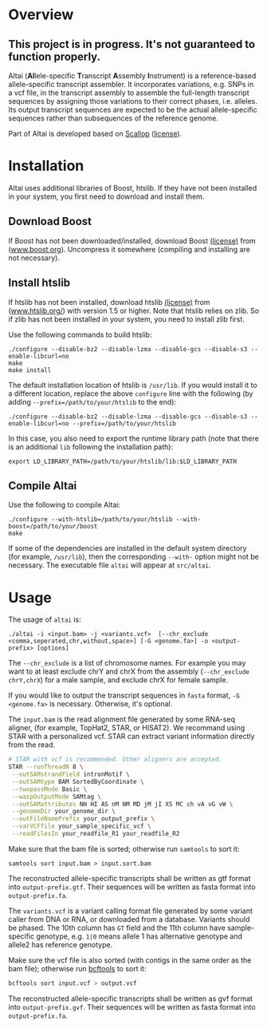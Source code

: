 # Overview

## **This project is in progress. It's not guaranteed to function properly.**

Altai (**Al**lele-specific **T**ranscript **A**ssembly **I**nstrument) is a reference-based allele-specific transcript assembler. It incorporates variations, e.g. SNPs in a vcf file, in the transcript assembly to assemble the full-length transcript sequences by assigning those variations to their correct phases, i.e. alleles. Its output transcript sequences are expected to be the actual allele-specific sequences rather than subsequences of the reference genome.

Part of Altai is developed based on [Scallop](https://github.com/Kingsford-Group/scallop) ([license](https://github.com/Kingsford-Group/scallop/blob/master/LICENSE)).

# Installation

Altai uses additional libraries of Boost, htslib. If they have not been installed in your system, you first need to download and install them.

## Download Boost

If Boost has not been downloaded/installed, download Boost [(license)](http://www.boost.org/LICENSE_1_0.txt) from (www.boost.org).
Uncompress it somewhere (compiling and installing are not necessary).

## Install htslib

If htslib has not been installed, download htslib [(license)](https://github.com/samtools/htslib/blob/develop/LICENSE) from (www.htslib.org/) with version 1.5 or higher. Note that htslib relies on zlib. So if zlib has not been installed in your system, you need to install zlib first. 

Use the following commands to build htslib:

```
./configure --disable-bz2 --disable-lzma --disable-gcs --disable-s3 --enable-libcurl=no
make
make install
```

The default installation location of htslib is `/usr/lib`. If you would install it to a different location, replace the above `configure` line with the following (by adding `--prefix=/path/to/your/htslib` to the end):

```
./configure --disable-bz2 --disable-lzma --disable-gcs --disable-s3 --enable-libcurl=no --prefix=/path/to/your/htslib
```

In this case, you also need to export the runtime library path (note that there is an additional `lib` following the installation path):

```
export LD_LIBRARY_PATH=/path/to/your/htslib/lib:$LD_LIBRARY_PATH
```

## Compile Altai

Use the following to compile Altai:

```
./configure --with-htslib=/path/to/your/htslib --with-boost=/path/to/your/boost
make
```

If some of the dependencies are installed in the default system directory (for example, `/usr/lib`),
then the corresponding `--with-` option might not be necessary. The executable file `altai` will appear at `src/altai`.

# Usage

The usage of `altai` is:

```
./altai -i <input.bam> -j <variants.vcf>  [--chr_exclude <comma,seperated,chr,without,space>] [-G <genome.fa>] -o <output-prefix> [options]
```

The `--chr_exclude` is a list of chromosome names. For example you may want to  at least exclude chrY and chrX from the assembly (`--chr_exclude chrY,chrX`) for a male sample, and exclude chrX for female sample.

If you would like to output the transcript sequences in `fasta` format, `-G <genome.fa>` is necessary. Otherwise, it's optional. 



The `input.bam` is the read alignment file generated by some RNA-seq aligner, (for example, TopHat2, STAR, or HISAT2). We recommand using STAR with a personalized vcf. STAR can extract variant information directly from the read.

```sh
# STAR with vcf is recommended. Other aligners are accepted.
STAR --runThreadN 8 \
 --outSAMstrandField intronMotif \
 --outSAMtype BAM SortedByCoordinate \
 --twopassMode Basic \
 --waspOutputMode SAMtag \
 --outSAMattributes NH HI AS nM NM MD jM jI XS MC ch vA vG vW \
 --genomeDir your_genome_dir \
 --outFileNamePrefix your_output_prefix \
 --varVCFfile your_sample_specific_vcf \
 --readFilesIn your_readfile_R1 your_readfile_R2
```



Make sure that the bam file is sorted; otherwise run `samtools` to sort it:

```
samtools sort input.bam > input.sort.bam
```

The reconstructed allele-specific transcripts shall be written as gtf format into `output-prefix.gtf`. Their sequences will be written as fasta format into `output-prefix.fa`.

The `variants.vcf` is a variant calling format file generated by some variant caller from DNA or RNA, or downloaded from a database. Variants should be phased. The 10th column has `GT` field and the 11th column have sample-specific genotype, e.g. `1|0` means allele 1 has alternative genotype and allele2 has reference genotype.

Make sure the vcf file is also sorted (with contigs in the same order as the bam file); otherwise run [bcftools](https://samtools.github.io/bcftools/bcftools.html) to sort it:

```sh
bcftools sort input.vcf > output.vcf
```

The reconstructed allele-specific transcripts shall be written as gvf format into `output-prefix.gvf`. Their sequences will be written as fasta format into `output-prefix.fa`. 
